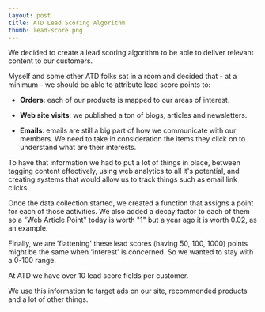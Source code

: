 ```yaml
---
layout: post
title: ATD Lead Scoring Algorithm
thumb: lead-score.png
---
```

We decided to create a lead scoring algorithm to be able to deliver relevant
content to our customers.

Myself and some other ATD folks sat in a room and decided that - at a minimum -
we should be able to attribute lead score points to:

* **Orders**: each of our products is mapped to our areas of interest.

* **Web site visits**: we published a ton of blogs, articles and newsletters.

* **Emails**: emails are still a big part of how we communicate
with our members. We need to take in consideration the items they click on
to understand what are their interests.


To have that information we had to put a lot of things in place, between
tagging content effectively, using web analytics to all it's potential, and creating
systems that would allow us to track things such as email link clicks.

Once the data collection started, we created a function
that assigns a point for each of those activities. We also added a decay factor
to each of them so a "Web Article Point" today is worth "1" but a year ago it is worth 0.02, as an example.

Finally, we are 'flattening' these lead scores (having 50, 100, 1000) points might be the same when 'interest' is concerned. So we wanted to stay with a 0-100 range.

At ATD we have over 10 lead score fields per customer.

We use this information to target ads on our site, recommended products and a lot
of other things.

